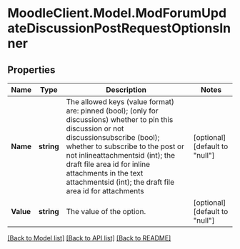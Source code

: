# MoodleClient.Model.ModForumUpdateDiscussionPostRequestOptionsInner

## Properties

Name | Type | Description | Notes
------------ | ------------- | ------------- | -------------
**Name** | **string** | The allowed keys (value format) are:                                 pinned (bool); (only for discussions) whether to pin this discussion or not                                 discussionsubscribe (bool); whether to subscribe to the post or not                                 inlineattachmentsid (int); the draft file area id for inline attachments in the text                                 attachmentsid (int); the draft file area id for attachments | [optional] [default to "null"]
**Value** | **string** | The value of the option. | [optional] [default to "null"]

[[Back to Model list]](../README.md#documentation-for-models) [[Back to API list]](../README.md#documentation-for-api-endpoints) [[Back to README]](../README.md)

